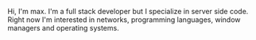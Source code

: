 Hi, I'm max. I'm a full stack developer but I specialize in server side code. 
Right now I'm interested in networks, programming languages, window managers and operating systems.
